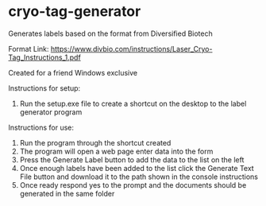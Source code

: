 # cryo-tag-generator

Generates labels based on the format from Diversified Biotech 

Format Link: https://www.divbio.com/instructions/Laser_Cryo-Tag_Instructions_1.pdf

Created for a friend 
Windows exclusive

Instructions for setup:
1. Run the setup.exe file to create a shortcut on the desktop to the label generator program

Instructions for use: 
1. Run the program through the shortcut created
2. The program will open a web page enter data into the form
3. Press the Generate Label button to add the data to the list on the left
4. Once enough labels have been added to the list click the Generate Text File button
   and download it to the path shown in the console instructions 
5. Once ready respond yes to the prompt and the documents should be generated in the same folder
